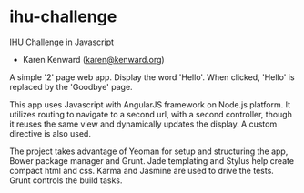 ihu-challenge
=============

IHU Challenge in Javascript
- Karen Kenward (karen@kenward.org)

A simple '2' page web app. Display the word 'Hello'. When clicked, 'Hello' is replaced by the 'Goodbye' page.

This app uses Javascript with AngularJS framework on Node.js platform. It utilizes routing to navigate to a second url, with a second controller, though it reuses the same view and dynamically updates the display. A custom directive is also used.

The project takes advantage of Yeoman for setup and structuring the app, Bower package manager and Grunt. Jade templating and Stylus help create compact html and css. Karma and Jasmine are used to drive the tests. Grunt controls the build tasks.